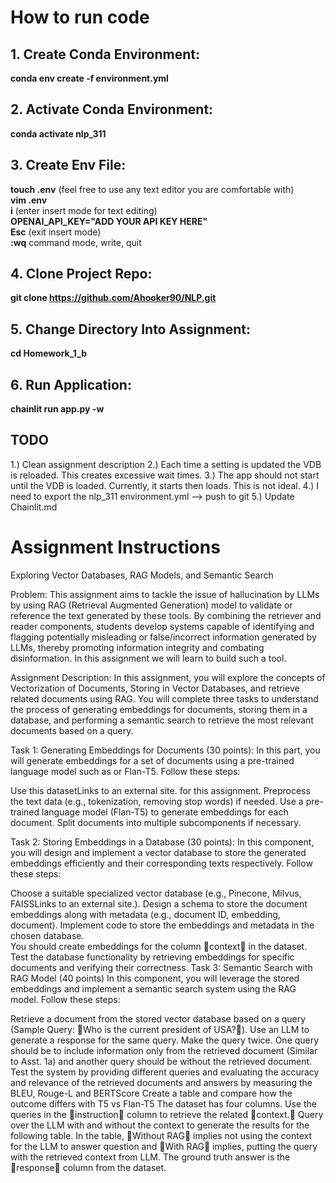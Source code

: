 # How to run code

## 1. Create Conda Environment:

**conda env create -f environment.yml**

## 2. Activate Conda Environment:

**conda activate nlp_311**

## 3. Create Env File:

**touch .env** (feel free to use any text editor you are comfortable with) \
**vim .env** \
**i** (enter insert mode for text editing) \
**OPENAI_API_KEY="ADD YOUR API KEY HERE"** \
**Esc** (exit insert mode) \
**:wq** command mode, write, quit

## 4. Clone Project Repo:

**git clone https://github.com/Ahooker90/NLP.git**

## 5. Change Directory Into Assignment:

**cd Homework_1_b**

## 6. Run Application:

**chainlit run app.py -w** 

## TODO

1.) Clean assignment description
2.) Each time a setting is updated the VDB is reloaded. This creates excessive wait times.
3.) The app should not start until the VDB is loaded. Currently, it starts then loads. This is not ideal.
4.) I need to export the nlp_311 environment.yml --> push to git
5.) Update Chainlit.md

# Assignment Instructions

Exploring Vector Databases, RAG Models, and Semantic Search 


Problem: This assignment aims to tackle the issue of hallucination by LLMs by using RAG (Retrieval Augmented Generation) model to validate or reference the text generated by these tools. By combining the retriever and reader components, students develop systems capable of identifying and flagging potentially misleading or false/incorrect information generated by LLMs, thereby promoting information integrity and combating disinformation. In this assignment we will learn to build such a tool. 

Assignment Description: In this assignment, you will explore the concepts of Vectorization of Documents, Storing in Vector Databases, and retrieve related documents using RAG. You will complete three tasks to understand the process of generating embeddings for documents, storing them in a database, and performing a semantic search to retrieve the most relevant documents based on a query. 

Task 1: Generating Embeddings for Documents (30 points): In this part, you will generate embeddings for a set of documents using a pre-trained language model such as or Flan-T5. Follow these steps: 

Use this datasetLinks to an external site. for this assignment. 
Preprocess the text data (e.g., tokenization, removing stop words) if needed. 
Use a pre-trained language model (Flan-T5) to generate embeddings for each document. Split documents into multiple subcomponents if necessary. 
 

Task 2: Storing Embeddings in a Database (30 points): In this component, you will design and implement a vector database to store the generated embeddings efficiently and their corresponding texts respectively. Follow these steps: 

Choose a suitable specialized vector database (e.g., Pinecone, Milvus, FAISSLinks to an external site.). 
Design a schema to store the document embeddings along with metadata (e.g., document ID, embedding, document). 
Implement code to store the embeddings and metadata in the chosen database.  
You should create embeddings for the column context in the dataset. 
Test the database functionality by retrieving embeddings for specific documents and verifying their correctness. 
Task 3: Semantic Search with RAG Model (40 points) In this component, you will leverage the stored embeddings and implement a semantic search system using the RAG model. Follow these steps: 

Retrieve a document from the stored vector database based on a query (Sample Query: Who is the current president of USA?). 
Use an LLM to generate a response for the same query. Make the query twice. One query should be to include information only from the retrieved document (Similar to Asst. 1a) and another query should be without the retrieved document. 
Test the system by providing different queries and evaluating the accuracy and relevance of the retrieved documents and answers by measuring the BLEU, Rouge-L and BERTScore 
Create a table and compare how the outcome differs with T5 vs Flan-T5 
The dataset has four columns. Use the queries in the instruction column to retrieve the related context. 
Query over the LLM with and without the context to generate the results for the following table. 
In the table, Without RAG implies not using the context for the LLM to answer question and With RAG implies, putting the query with the retrieved context from LLM. 
The ground truth answer is the response column from the dataset. 
